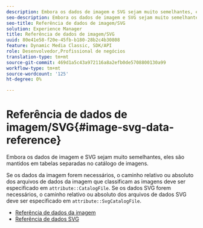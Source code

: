 ```yaml
---
description: Embora os dados de imagem e SVG sejam muito semelhantes, eles são mantidos em tabelas separadas no catálogo de imagens.
seo-description: Embora os dados de imagem e SVG sejam muito semelhantes, eles são mantidos em tabelas separadas no catálogo de imagens.
seo-title: Referência de dados de imagem/SVG
solution: Experience Manager
title: Referência de dados de imagem/SVG
uuid: 80e41e58-f20e-45fb-b180-28b2c4b30808
feature: Dynamic Media Classic, SDK/API
role: Desenvolvedor,Profissional de negócios
translation-type: tm+mt
source-git-commit: 469d1a5c43a972116a8a2efb0de5708800130a99
workflow-type: tm+mt
source-wordcount: '125'
ht-degree: 0%

---
```



# Referência de dados de imagem/SVG{#image-svg-data-reference}

Embora os dados de imagem e SVG sejam muito semelhantes, eles são mantidos em tabelas separadas no catálogo de imagens.

Se os dados da imagem forem necessários, o caminho relativo ou absoluto dos arquivos de dados da imagem que classificam as imagens deve ser especificado em `attribute::CatalogFile`. Se os dados SVG forem necessários, o caminho relativo ou absoluto dos arquivos de dados SVG deve ser especificado em `attribute::SvgCatalogFile`.

* [Referência de dados da imagem](c-image-data-reference/c-image-data-reference.md)
* [Referência de dados SVG](c-svg-data-reference/c-svg-data-reference.md)
